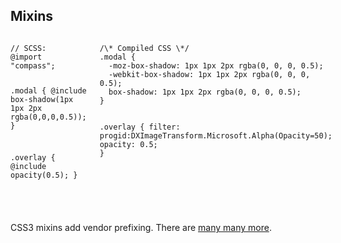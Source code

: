 ## Mixins

<div class="columns">
  <div>
<pre><code class="language-scss">// SCSS:
@import "compass";

.modal {
  @include box-shadow(1px 1px 2px rgba(0,0,0,0.5));
}

.overlay {
  @include opacity(0.5);
}

</code></pre>
  </div>
  <div>
<pre><code class="language-scss">/\* Compiled CSS \*/
.modal {
  -moz-box-shadow: 1px 1px 2px rgba(0, 0, 0, 0.5);
  -webkit-box-shadow: 1px 1px 2px rgba(0, 0, 0, 0.5);
  box-shadow: 1px 1px 2px rgba(0, 0, 0, 0.5);
}

.overlay {
  filter: progid:DXImageTransform.Microsoft.Alpha(Opacity=50);
  opacity: 0.5;
}</code></pre>
  </div>
</div>

<p class="small">CSS3 mixins add vendor prefixing. There are <a href="http://compass-style.org/index/mixins/" target="_blank">many many more</a>.</p>
